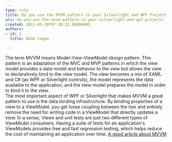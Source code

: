 ```yaml
---
type: rule
title: Do you use the MVVM pattern in your Silverlight and WPF Projects?
uri: do-you-use-the-mvvm-pattern-in-your-silverlight-and-wpf-projects
created: 2011-05-20T07:30:32.0000000Z
authors:
- id: 1
  title: Adam Cogan

---
```


 The term MVVM means Model-View-ViewModel design pattern. This pattern is an adaptation of the MVC and MVP patterns in which the view model provides a data model and behavior to the view but allows the view to declaratively bind to the view model. The view becomes a mix of XAML and C# (as WPF or Silverlight controls), the model represents the data available to the application, and the view model prepares the model in order to bind it to the view.<br>   The most important aspect of WPF or Silverlight that makes MVVM a great pattern to use is the data binding infrastructure. By binding properties of a view to a ViewModel, you get loose coupling between the two and entirely remove the need for writing code in a ViewModel that directly updates a view. In a sense, Views and unit tests are just two different types of ViewModel consumers. Having a suite of tests for an application's ViewModels provides free and fast regression testing, which helps reduce the cost of maintaining an application over time.
[A good article about MVVM](http&#58;//msdn.microsoft.com/en-us/magazine/dd419663.aspx)
